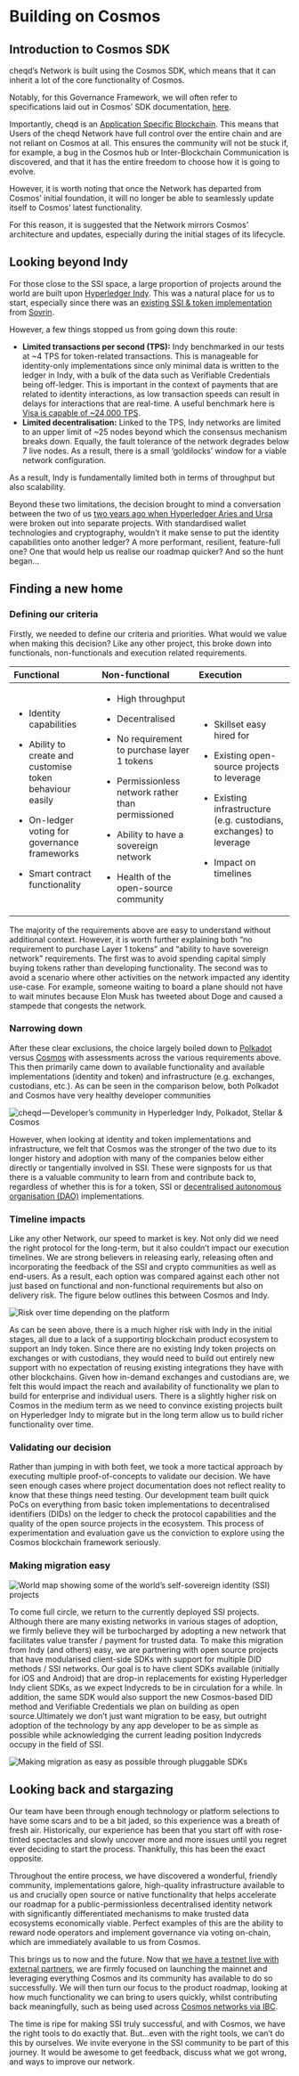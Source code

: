 # Building on Cosmos

## Introduction to Cosmos SDK

cheqd’s Network is built using the Cosmos SDK, which means that it can inherit a lot of the core functionality of Cosmos.

Notably, for this Governance Framework, we will often refer to specifications laid out in Cosmos’ SDK documentation, [here](https://docs.cosmos.network/master/).

Importantly, cheqd is an [Application Specific Blockchain](https://docs.cosmos.network/master/intro/why-app-specific.html). This means that Users of the cheqd Network have full control over the entire chain and are not reliant on Cosmos at all. This ensures the community will not be stuck if, for example, a bug in the Cosmos hub or Inter-Blockchain Communication is discovered, and that it has the entire freedom to choose how it is going to evolve.

However, it is worth noting that once the Network has departed from Cosmos’ initial foundation, it will no longer be able to seamlessly update itself to Cosmos’ latest functionality.

For this reason, it is suggested that the Network mirrors Cosmos’ architecture and updates, especially during the initial stages of its lifecycle.

## Looking beyond Indy

For those close to the SSI space, a large proportion of projects around the world are built upon [Hyperledger Indy](https://www.hyperledger.org/use/hyperledger-indy). This was a natural place for us to start, especially since there was an [existing SSI & token implementation](https://sovrin.atlassian.net/jira/software/c/projects/ST/issues/) from [Sovrin](https://sovrin.org/).

However, a few things stopped us from going down this route:

* **Limited transactions per second \(TPS\):** Indy benchmarked in our tests at ~4 TPS for token-related transactions. This is manageable for identity-only implementations since only minimal data is written to the ledger in Indy, with a bulk of the data such as Verifiable Credentials being off-ledger. This is important in the context of payments that are related to identity interactions, as low transaction speeds can result in delays for interactions that are real-time. A useful benchmark here is [Visa is capable of ~24,000 TPS](https://howmuch.net/articles/crypto-transaction-speeds-compared).
* **Limited decentralisation:** Linked to the TPS, Indy networks are limited to an upper limit of ~25 nodes beyond which the consensus mechanism breaks down. Equally, the fault tolerance of the network degrades below 7 live nodes. As a result, there is a small ‘goldilocks’ window for a viable network configuration.

As a result, Indy is fundamentally limited both in terms of throughput but also scalability.

Beyond these two limitations, the decision brought to mind a conversation between the two of us [two years ago when Hyperledger Aries and Ursa](https://www.evernym.com/blog/hyperledger-aries/) were broken out into separate projects. With standardised wallet technologies and cryptography, wouldn’t it make sense to put the identity capabilities onto another ledger? A more performant, resilient, feature-full one? One that would help us realise our roadmap quicker? And so the hunt began…

## Finding a new home <a id="f5a9"></a>

### Defining our criteria <a id="0893"></a>

Firstly, we needed to define our criteria and priorities. What would we value when making this decision? Like any other project, this broke down into functionals, non-functionals and execution related requirements.

<table>
  <thead>
    <tr>
      <th style="text-align:left">Functional</th>
      <th style="text-align:left">Non-functional</th>
      <th style="text-align:left">Execution</th>
    </tr>
  </thead>
  <tbody>
    <tr>
      <td style="text-align:left">
        <ul>
          <li>Identity capabilities</li>
        </ul>
        <p></p>
        <ul>
          <li>Ability to create and customise token behaviour easily</li>
        </ul>
        <p></p>
        <ul>
          <li>On-ledger voting for governance frameworks</li>
        </ul>
        <p></p>
        <ul>
          <li>Smart contract functionality</li>
        </ul>
      </td>
      <td style="text-align:left">
        <ul>
          <li>High throughput</li>
        </ul>
        <p></p>
        <ul>
          <li>Decentralised</li>
        </ul>
        <p></p>
        <ul>
          <li>No requirement to purchase layer 1 tokens</li>
        </ul>
        <p></p>
        <ul>
          <li>Permissionless network rather than permissioned</li>
        </ul>
        <p></p>
        <ul>
          <li>Ability to have a sovereign network</li>
        </ul>
        <p></p>
        <ul>
          <li>Health of the open-source community</li>
        </ul>
      </td>
      <td style="text-align:left">
        <ul>
          <li>Skillset easy hired for</li>
        </ul>
        <p></p>
        <ul>
          <li>Existing open-source projects to leverage</li>
        </ul>
        <p></p>
        <ul>
          <li>Existing infrastructure (e.g. custodians, exchanges) to leverage</li>
        </ul>
        <p></p>
        <ul>
          <li>Impact on timelines</li>
        </ul>
      </td>
    </tr>
  </tbody>
</table>

The majority of the requirements above are easy to understand without additional context. However, it is worth further explaining both “no requirement to purchase Layer 1 tokens” and “ability to have sovereign network” requirements. The first was to avoid spending capital simply buying tokens rather than developing functionality. The second was to avoid a scenario where other activities on the network impacted any identity use-case. For example, someone waiting to board a plane should not have to wait minutes because Elon Musk has tweeted about Doge and caused a stampede that congests the network.

### Narrowing down <a id="5ad7"></a>

After these clear exclusions, the choice largely boiled down to [Polkadot](https://polkadot.network/) versus [Cosmos](https://cosmos.network/) with assessments across the various requirements above. This then primarily came down to available functionality and available implementations \(identity and token\) and infrastructure \(e.g. exchanges, custodians, etc.\). As can be seen in the comparison below, both Polkadot and Cosmos have very healthy developer communities

![cheqd&#x200A;&#x2014;&#x200A;Developer&#x2019;s community in Hyperledger Indy, Polkadot, Stellar &amp; Cosmos](../.gitbook/assets/network-developer-community-health.png)

However, when looking at identity and token implementations and infrastructure, we felt that Cosmos was the stronger of the two due to its longer history and adoption with many of the companies below either directly or tangentially involved in SSI. These were signposts for us that there is a valuable community to learn from and contribute back to, regardless of whether this is for a token, SSI or [decentralised autonomous organisation \(DAO\)](https://www.investopedia.com/tech/what-dao/) implementations.

### Timeline impacts <a id="f720"></a>

Like any other Network, our speed to market is key. Not only did we need the right protocol for the long-term, but it also couldn’t impact our execution timelines. We are strong believers in releasing early, releasing often and incorporating the feedback of the SSI and crypto communities as well as end-users. As a result, each option was compared against each other not just based on functional and non-functional requirements but also on delivery risk. The figure below outlines this between Cosmos and Indy.

![Risk over time depending on the platform](../.gitbook/assets/cheqd-risk-over-time-graph.png)

As can be seen above, there is a much higher risk with Indy in the initial stages, all due to a lack of a supporting blockchain product ecosystem to support an Indy token. Since there are no existing Indy token projects on exchanges or with custodians, they would need to build out entirely new support with no expectation of reusing existing integrations they have with other blockchains. Given how in-demand exchanges and custodians are, we felt this would impact the reach and availability of functionality we plan to build for enterprise and individual users. There is a slightly higher risk on Cosmos in the medium term as we need to convince existing projects built on Hyperledger Indy to migrate but in the long term allow us to build richer functionality over time.

### Validating our decision <a id="db76"></a>

Rather than jumping in with both feet, we took a more tactical approach by executing multiple proof-of-concepts to validate our decision. We have seen enough cases where project documentation does not reflect reality to know that these things need testing. Our development team built quick PoCs on everything from basic token implementations to decentralised identifiers \(DIDs\) on the ledger to check the protocol capabilities and the quality of the open source projects in the ecosystem. This process of experimentation and evaluation gave us the conviction to explore using the Cosmos blockchain framework seriously.

### Making migration easy <a id="df93"></a>

![World map showing some of the world&#x2019;s self-sovereign identity \(SSI\) projects](../.gitbook/assets/ssi-world-map.png)

To come full circle, we return to the currently deployed SSI projects. Although there are many existing networks in various stages of adoption, we firmly believe they will be turbocharged by adopting a new network that facilitates value transfer / payment for trusted data. To make this migration from Indy \(and others\) easy, we are partnering with open source projects that have modularised client-side SDKs with support for multiple DID methods / SSI networks. Our goal is to have client SDKs available \(initially for iOS and Android\) that are drop-in replacements for existing Hyperledger Indy client SDKs, as we expect Indycreds to be in circulation for a while. In addition, the same SDK would also support the new Cosmos-based DID method and Verifiable Credentials we plan on building as open source.Ultimately we don’t just want migration to be easy, but outright adoption of the technology by any app developer to be as simple as possible while acknowledging the current leading position Indycreds occupy in the field of SSI.

![Making migration as easy as possible through pluggable SDKs](../.gitbook/assets/indycreds-vs-cheqd-credentials.png)

## Looking back and stargazing <a id="018b"></a>

Our team have been through enough technology or platform selections to have some scars and to be a bit jaded, so this experience was a breath of fresh air. Historically, our experience has been that you start off with rose-tinted spectacles and slowly uncover more and more issues until you regret ever deciding to start the process. Thankfully, this has been the exact opposite.

Throughout the entire process, we have discovered a wonderful, friendly community, implementations galore, high-quality infrastructure available to us and crucially open source or native functionality that helps accelerate our roadmap for a public-permissionless decentralised identity network with significantly differentiated mechanisms to make trusted data ecosystems economically viable. Perfect examples of this are the ability to reward node operators and implement governance via voting on-chain, which are immediately available to us from Cosmos.

This brings us to now and the future. Now that [we have a testnet live with external partners](https://blog.cheqd.io/announcing-cheqds-testnet-for-a-new-incentivised-decentralised-identity-4f625ea77076), we are firmly focused on launching the mainnet and leveraging everything Cosmos and its community has available to do so successfully. We will then turn our focus to the product roadmap, looking at how much functionality we can bring to users quickly, whilst contributing back meaningfully, such as being used across [Cosmos networks via IBC](https://docs.cosmos.network/master/ibc/overview.html).

The time is ripe for making SSI truly successful, and with Cosmos, we have the right tools to do exactly that. But…even with the right tools, we can’t do this by ourselves. We invite everyone in the SSI community to be part of this journey. It would be awesome to get feedback, discuss what we got wrong, and ways to improve our network.


